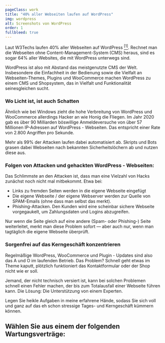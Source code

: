 ```yaml
---
pageClass: work
title: "40% aller Webseiten laufen auf WordPress"
img: wordpress
alt: Screenshots von WordPress
order: 1
fullbleed: true
---
```


Laut W3Techs laufen 40% aller Webseiten auf WordPress [<sup>[1]</sup>](https://w3techs.com/technologies/details/cm-wordpress). Rechnet man die Webseiten ohne Content-Management-System (CMS) heraus, sind es sogar 64% aller Websites, die mit WordPress unterwegs sind. 

WordPress ist also mit Abstand das meistgenutzte CMS der Welt. Insbesondere die Einfachheit in der Bedienung sowie die Vielfalt an Webseiten-Themes, Plugins und WooCommerce machen WordPress zu einem CMS und Shopsystem, das in Vielfalt und Funktionalität seinesgleichen sucht.

### Wo Licht ist, ist auch Schatten

Ähnlich wie bei Windows zieht die hohe Verbreitung von WordPress und WooCommerce allerdings Hacker an wie Honig die Fliegen. Im Jahr 2020 gab es über 90 Milliarden böswillige Anmeldeversuche von über 57 Millionen IP-Adressen auf WordPress - Webseiten. Das entspricht einer Rate von 2.800 Angriffen pro Sekunde. 

Mehr als 99% der Attacken laufen dabei automatisiert ab. Skripts und Bots grasen dabei Webseiten nach bekannten Sicherheitslöchern ab und nutzen diese aus. 

### Folgen von Attacken und gehackten WordPress - Webseiten:

Das Schlimmste an den Attacken ist, dass man eine Vielzahl von Hacks zunächst noch nicht mal mitbekommt. Etwa bei:

- Links zu fremden Seiten werden in die eigene Webseite eingefügt
- Die eigene Webseite / der eigene Webserver werden zur Quelle von SPAM-Emails (ohne dass man selbst das merkt).
- Phishing-Attacken. Den Kunden wird eine scheinbar sichere Webseite vorgegaukelt, um Zahlungsdaten und Logins abzugreifen.

Nur wenn die Seite gleich auf eine andere (Spam- oder Phishing-) Seite weiterleitet, merkt man diese Problem sofort — aber auch nur, wenn man tagtäglich die eigene Webseite überprüft.

### Sorgenfrei auf das Kerngeschäft konzentrieren

Regelmäßige WordPress, WooCommerce und Plugin - Updates sind also das A und O im laufenden Betrieb. Das Problem? Schnell geht etwas im Theme kaputt, plötzlich funktioniert das Kontaktformular oder der Shop nicht wie er soll.

Jemand, der nicht technisch versiert ist, kann bei solchen Problemen schnell einen Fehler machen, der bis zum Totalausfall einer Webseite führen kann. Die Lösung: Die Unterstützung von einem Experten.

Legen Sie heikle Aufgaben in meine erfahrene Hände, sodass Sie sich voll und ganz auf das eh schon stressige Tages- und Kerngeschäft kümmern können. 

## Wählen Sie aus einem der folgenden Wartungsverträge: